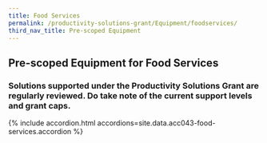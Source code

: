 ```yaml
---
title: Food Services
permalink: /productivity-solutions-grant/Equipment/foodservices/
third_nav_title: Pre-scoped Equipment
---
```


## Pre-scoped Equipment for Food Services

### Solutions supported under the Productivity Solutions Grant are regularly reviewed. Do take note of the current support levels and grant caps.

{% include accordion.html accordions=site.data.acc043-food-services.accordion %}